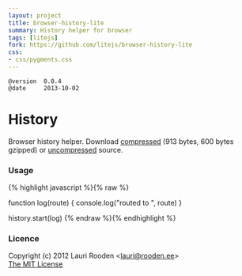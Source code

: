 ```yaml
---                                                                             
layout: project                                                                 
title: browser-history-lite
summary: History helper for browser
tags: [litejs]                                                                    
fork: https://github.com/litejs/browser-history-lite
css:                                                                            
- css/pygments.css                                                              
---                                                                             
```


[1]: https://raw.github.com/litejs/browser-history-lite/master/min.browser-history.js
[2]: https://raw.github.com/litejs/browser-history-lite/master/browser-history.js


    @version  0.0.4
    @date     2013-10-02


History
=======

Browser history helper.
Download [compressed][1] 
(913 bytes, 600 bytes gzipped)
or [uncompressed][2] source.


### Usage

{% highlight javascript %}{% raw %}

function log(route) {
	console.log("routed to ", route)
}

history.start(log)
{% endraw %}{% endhighlight %}


### Licence

Copyright (c) 2012 Lauri Rooden &lt;lauri@rooden.ee&gt;  
[The MIT License](http://lauri.rooden.ee/mit-license.txt)


